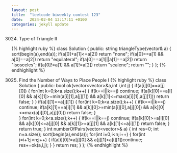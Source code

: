 ```yaml
---
layout: post
title:  "leetcode biweekly contest 123"
date:   2024-02-04 13:17:11 +0100
categories: jekyll update
---
```

3024. Type of Triangle II

{% highlight ruby %}
class Solution {
public:
    string triangleType(vector<int>& a) {
        sort(begin(a),end(a));
        if(a[0]+a[1]<=a[2]) return "none";
        if(a[0]==a[1] && a[0]==a[2]) return "equilateral";
        if(a[0]==a[1]||a[1]==a[2]) return "isosceles";
        if(a[0]!=a[1] && a[1]!=a[2]) return "scalene";
        return "";
    }
};
{% endhighlight %}

3025. Find the Number of Ways to Place People I
{% highlight ruby %}
class Solution {
public:
    bool ok(vector<vector<int>>&a,int i,int j) {
        if(a[i][0]==a[j][0]) {
            for(int k=0;k<a.size();k++) {
                if(k==i||k==j) continue;
                if(a[k][0]==a[i][0] && a[k][1]>=min(a[i][1],a[j][1]) && a[k][1]<=max(a[i][1],a[j][1])) return false;
            }
        }
        if(a[i][1]==a[j][1]) {
            for(int k=0;k<a.size();k++) {
                if(k==i||k==j) continue;
                if(a[k][1]==a[i][1] && a[k][0]>=min(a[i][0],a[j][0]) && a[k][0]<=max(a[i][0],a[j][0])) return false;
            }            
        }
        for(int k=0;k<a.size();k++) {
            if(k==i||k==j) continue;
            if(a[k][0]>=a[i][0] && a[k][0]<=a[j][0] && a[k][1]>=a[j][1] && a[k][1]<=a[i][1]) return false;
        }
        return true;
    }
    int numberOfPairs(vector<vector<int>>& a) {
        int res=0;
        int n=a.size();
        sort(begin(a),end(a));
        for(int i=0;i<n;i++) {
            for(int j=i+1;j<n;j++) {
                if(a[i][0]!=a[j][0] && a[j][1]>a[i][1])continue;
                    res+=ok(a,i,j);
            }
        }
        return res;
    }
};
{% endhighlight %}
